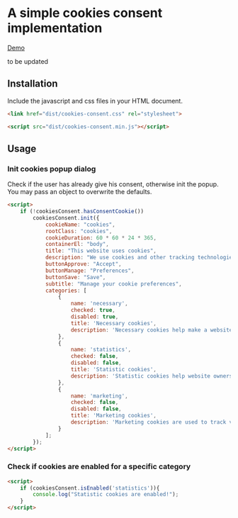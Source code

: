 # A simple cookies consent implementation

[Demo](https://takisrs.github.io/cookies-consent/dist/)

to be updated

## Installation

Include the javascript and css files in your HTML document.

```html
<link href="dist/cookies-consent.css" rel="stylesheet">

<script src="dist/cookies-consent.min.js"></script>
```



## Usage

### Init cookies popup dialog

Check if the user has already give his consent, otherwise init the popup. You may pass an object to overwrite the defaults.

```html
<script>
    if (!cookiesConsent.hasConsentCookie())
        cookiesConsent.init({
            cookieName: "cookies",
            rootClass: "cookies",
            cookieDuration: 60 * 60 * 24 * 365,
            containerEl: "body",
            title: "This website uses cookies",
            description: "We use cookies and other tracking technologies to improve your browsing experience on our website, to show you personalized content and targeted ads, to analyze our website traffic, and to understand where our visitors are coming from. By browsing our website, you consent to our use of cookies and other tracking technologies.",
            buttonApprove: "Accept",
            buttonManage: "Preferences",
            buttonSave: "Save",
            subtitle: "Manage your cookie preferences",
            categories: [
                {
                    name: 'necessary',
                    checked: true,
                    disabled: true,
                    title: 'Necessary cookies',
                    description: 'Necessary cookies help make a website usable by enabling basic functions like page navigation and access to secure areas of the website. The website cannot function properly without these cookies.'
                },
                {
                    name: 'statistics',
                    checked: false,
                    disabled: false,
                    title: 'Statistic cookies',
                    description: 'Statistic cookies help website owners to understand how visitors interact with websites by collecting and reporting information anonymously.'
                },
                {
                    name: 'marketing',
                    checked: false,
                    disabled: false,
                    title: 'Marketing cookies',
                    description: 'Marketing cookies are used to track visitors across websites. The intention is to display ads that are relevant and engaging for the individual user and thereby more valuable for publishers and third party advertisers.'
                }
            ];
        });
</script>
```

### Check if cookies are enabled for a specific category

```html
<script>
    if (cookiesConsent.isEnabled('statistics')){
        console.log("Statistic cookies are enabled!");
    }
</script>
```

